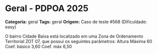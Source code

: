 # Geral - PDPOA 2025

**Categoria:** geral
**Tags:** geral
**Origem:** Caso de teste #568 (Dificuldade: easy)

O bairro Cidade Baixa está localizado em uma Zona de Ordenamento Territorial ZOT 07, que possui os seguintes parâmetros: Altura Máxima 60 Coef. básico 3,60 Coef. máx 6,50